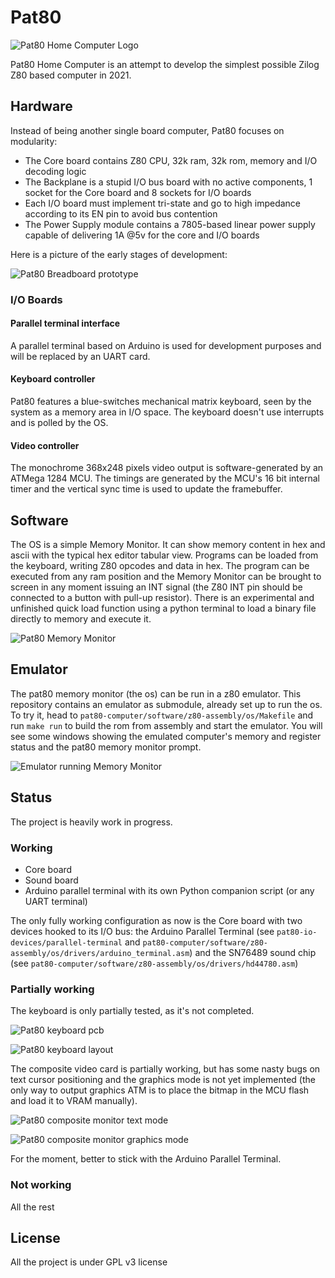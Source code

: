 # Pat80

![Pat80 Home Computer Logo](/assets/media/pat80-banner-colour-raster.png)

Pat80 Home Computer is an attempt to develop the simplest possible Zilog Z80 based computer in 2021.

## Hardware
Instead of being another single board computer, Pat80 focuses on modularity:
- The Core board contains Z80 CPU, 32k ram, 32k rom, memory and I/O decoding logic
- The Backplane is a stupid I/O bus board with no active components, 1 socket for the Core board and 8 sockets for I/O boards
- Each I/O board must implement tri-state and go to high impedance according to its EN pin to avoid bus contention
- The Power Supply module contains a 7805-based linear power supply capable of delivering 1A @5v for the core and I/O boards

Here is a picture of the early stages of development:

![Pat80 Breadboard prototype](/assets/media/photos/breadboard.jpg)

### I/O Boards

#### Parallel terminal interface
A parallel terminal based on Arduino is used for development purposes and will be replaced by an UART card.

#### Keyboard controller
Pat80 features a blue-switches mechanical matrix keyboard, seen by the system as a memory area in I/O space. The keyboard doesn't use interrupts and is polled by the OS.

#### Video controller
The monochrome 368x248 pixels video output is software-generated by an ATMega 1284 MCU. The timings are generated by the MCU's 16 bit internal timer and the vertical sync time is used to update the framebuffer.


## Software
The OS is a simple Memory Monitor. It can show memory content in hex and ascii with the typical hex editor tabular view.
Programs can be loaded from the keyboard, writing Z80 opcodes and data in hex. The program can be executed from any ram position and the Memory Monitor can be brought to screen in any moment issuing an INT signal (the Z80 INT pin should be connected to a button with pull-up resistor).
There is an experimental and unfinished quick load function using a python terminal to load a binary file directly to memory and execute it.

![Pat80 Memory Monitor](/assets/media/photos/memory_monitor.jpg)

## Emulator
The pat80 memory monitor (the os) can be run in a z80 emulator. This repository contains an emulator as submodule, already set up to run the os.
To try it, head to `pat80-computer/software/z80-assembly/os/Makefile` and run `make run` to build the rom from assembly and start the emulator. You will see some windows showing the emulated computer's memory and register status and the pat80 memory monitor prompt.

![Emulator running Memory Monitor](/assets/media/photos/emulator.png)

## Status
The project is heavily work in progress.

### Working
- Core board
- Sound board
- Arduino parallel terminal with its own Python companion script (or any UART terminal)

The only fully working configuration as now is the Core board with two devices hooked to its I/O bus: the Arduino Parallel Terminal (see `pat80-io-devices/parallel-terminal` and `pat80-computer/software/z80-assembly/os/drivers/arduino_terminal.asm`) and the SN76489 sound chip (see `pat80-computer/software/z80-assembly/os/drivers/hd44780.asm`)

### Partially working
The keyboard is only partially tested, as it's not completed.

![Pat80 keyboard pcb](/assets/media/photos/keyboard_before_etching.jpg)

![Pat80 keyboard layout](/assets/media/photos/keyboard_layout.jpg)

The composite video card is partially working, but has some nasty bugs on text cursor positioning and the graphics mode is not yet implemented (the only way to output graphics ATM is to place the bitmap in the MCU flash and load it to VRAM manually).

![Pat80 composite monitor text mode](/assets/media/photos/composite_text.jpg)

![Pat80 composite monitor graphics mode](/assets/media/photos/composite_graphics.jpg)

For the moment, better to stick with the Arduino Parallel Terminal.

### Not working
All the rest

## License
All the project is under GPL v3 license